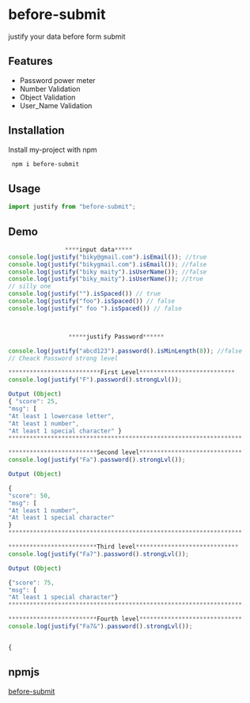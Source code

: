 # before-submit

justify your data before form submit

## Features

- Password power meter
- Number Validation
- Object Validation
- User_Name Validation

## Installation

Install my-project with npm

```bash
 npm i before-submit

```

## Usage

```javascript
import justify from "before-submit";
```

## Demo

```javascript
                ****input data*****
console.log(justify("biky@gmail.com").isEmail()); //true
console.log(justify("bikygmail.com").isEmail()); //false
console.log(justify("biky maity").isUserName()); //false
console.log(justify("biky_maity").isUserName()); //true
// silly one
console.log(justify("").isSpaced()) // true
console.log(justify("foo").isSpaced()) // false
console.log(justify(" foo ").isSpaced()) // false



                 *****justify Password******

console.log(justify("abcd123").password().isMinLength(8)); //false
// Cheack Password strong level

**************************First Level***************************
console.log(justify("F").password().strongLvl());

Output (Object)
{ "score": 25,
"msg": [
"At least 1 lowercase letter",
"At least 1 number",
"At least 1 special character" }
******************************************************************

*************************Second level*****************************
console.log(justify("Fa").password().strongLvl());

Output (Object)

{
"score": 50,
"msg": [
"At least 1 number",
"At least 1 special character"
}
******************************************************************

*************************Third level*****************************
console.log(justify("Fa7").password().strongLvl());

Output (Object)

{"score": 75,
"msg": [
"At least 1 special character"}
******************************************************************

*************************Fourth level*****************************
console.log(justify("Fa7&").password().strongLvl());


{
```

<!-- ![App Screenshot](https://i.ibb.co/CP2QCBB/carbon-5.png) -->

## npmjs

[before-submit](https://www.npmjs.com/package/before-submit)
